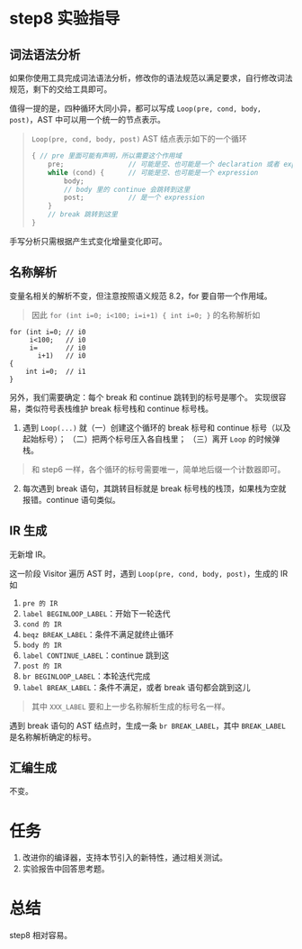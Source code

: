 # step8 实验指导

## 词法语法分析
如果你使用工具完成词法语法分析，修改你的语法规范以满足要求，自行修改词法规范，剩下的交给工具即可。

值得一提的是，四种循环大同小异，都可以写成 `Loop(pre, cond, body, post)`，AST 中可以用一个统一的节点表示。
> `Loop(pre, cond, body, post)` AST 结点表示如下的一个循环
> ```c
> { // pre 里面可能有声明，所以需要这个作用域
>     pre;                // 可能是空、也可能是一个 declaration 或者 expression
>     while (cond) {      // 可能是空、也可能是一个 expression
>         body;
>         // body 里的 continue 会跳转到这里
>         post;           // 是一个 expression
>     }
>     // break 跳转到这里
> }
> ```

手写分析只需根据产生式变化增量变化即可。

## 名称解析
变量名相关的解析不变，但注意按照语义规范 8.2，for 要自带一个作用域。
> 因此 `for (int i=0; i<100; i=i+1) { int i=0; }` 的名称解析如
```
for (int i=0; // i0
     i<100;   // i0
     i=       // i0
       i+1)   // i0
{
    int i=0;  // i1
}
```

另外，我们需要确定：每个 break 和 continue 跳转到的标号是哪个。
实现很容易，类似符号表栈维护 break 标号栈和 continue 标号栈。
1. 遇到 `Loop(...)` 就（一）创建这个循环的 break 标号和 continue 标号（以及起始标号）；
    （二）把两个标号压入各自栈里；
    （三）离开 `Loop` 的时候弹栈。
> 和 step6 一样，各个循环的标号需要唯一，简单地后缀一个计数器即可。
2. 每次遇到 break 语句，其跳转目标就是 break 标号栈的栈顶，如果栈为空就报错。continue 语句类似。

## IR 生成
无新增 IR。

这一阶段 Visitor 遍历 AST 时，遇到 `Loop(pre, cond, body, post)`，生成的 IR 如
1. `pre 的 IR`
2. `label BEGINLOOP_LABEL`：开始下一轮迭代
3. `cond 的 IR`
4. `beqz BREAK_LABEL`：条件不满足就终止循环
5. `body 的 IR`
6. `label CONTINUE_LABEL`：continue 跳到这
7. `post 的 IR`
8. `br BEGINLOOP_LABEL`：本轮迭代完成
9. `label BREAK_LABEL`：条件不满足，或者 break 语句都会跳到这儿

> 其中 `XXX_LABEL` 要和上一步名称解析生成的标号名一样。

遇到 break 语句的 AST 结点时，生成一条 `br BREAK_LABEL`，其中 `BREAK_LABEL` 是名称解析确定的标号。

## 汇编生成
不变。

# 任务
1. 改进你的编译器，支持本节引入的新特性，通过相关测试。
2. 实验报告中回答思考题。

# 总结
step8 相对容易。

